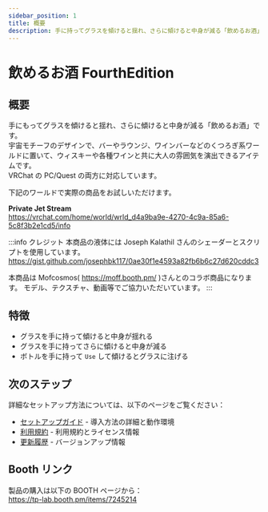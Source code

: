 ```yaml
---
sidebar_position: 1
title: 概要
description: 手に持ってグラスを傾けると揺れ、さらに傾けると中身が減る「飲めるお酒」のドキュメント
---
```


# 飲めるお酒 FourthEdition

## 概要

手にもってグラスを傾けると揺れ、さらに傾けると中身が減る「飲めるお酒」です。  
宇宙モチーフのデザインで、バーやラウンジ、ワインバーなどのくつろぎ系ワールドに置いて、ウィスキーや各種ワインと共に大人の雰囲気を演出できるアイテムです。  
VRChat の PC/Quest の両方に対応しています。

下記のワールドで実際の商品をお試しいただけます。

**Private Jet Stream**  
https://vrchat.com/home/world/wrld_d4a9ba9e-4270-4c9a-85a6-5c8f3b2e1cd5/info

:::info クレジット
本商品の液体には Joseph Kalathil さんのシェーダーとスクリプトを使用しています。
https://gist.github.com/josephbk117/0ae30f1e4593a82fb6b6c27d620cddc3

本商品は Mofcosmos( https://moff.booth.pm/ )さんとのコラボ商品になります。
モデル、テクスチャ、動画等でご協力いただいています。
:::

## 特徴

- グラスを手に持って傾けると中身が揺れる
- グラスを手に持ってさらに傾けると中身が減る
- ボトルを手に持って `Use` して傾けるとグラスに注げる

## 次のステップ

詳細なセットアップ方法については、以下のページをご覧ください：

- [セットアップガイド](./setup) - 導入方法の詳細と動作環境
- [利用規約](./terms) - 利用規約とライセンス情報
- [更新履歴](./changelog) - バージョンアップ情報

## Booth リンク

製品の購入は以下の BOOTH ページから：  
https://tp-lab.booth.pm/items/7245214
